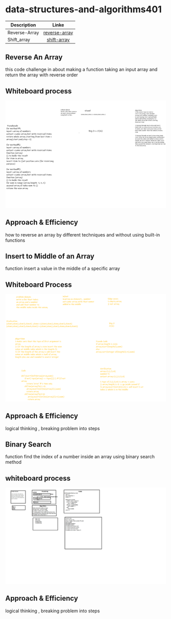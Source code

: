 # data-structures-and-algorithms401

| Description        | Linke     | 
| -------------      |:-------------:| 
| Reverse-Array      | [reverse-array](code-challenges/array_reverse.py)  | 
|Shift_array         | [shift-array](code-challenges/shif_array.py)



## Reverse An Array
this code challenge in about making a function taking an input array and return the array with reverse order

## Whiteboard process
![Whiteboard process](images/reverse-array.png)

## Approach & Efficiency
how to reverse an array by different techniques and without using built-in functions




## Insert to Middle of an Array
function insert a value in the middle of a specific array

## Whiteboard Process
![shift_array](images/shift_array.png)

## Approach & Efficiency
logical thinking , breaking problem into steps


## Binary Search
function find the index of a number inside an array using binary search method


## whiteboard process
![](images/Untitled.png)



## Approach & Efficiency
logical thinking , breaking problem into steps



